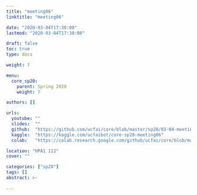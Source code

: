 ```yaml
---
title: "meeting06"
linktitle: "meeting06"

date: "2020-03-04T17:30:00"
lastmod: "2020-03-04T17:30:00"

draft: false
toc: true
type: docs

weight: 7

menu:
  core_sp20:
    parent: Spring 2020
    weight: 7

authors: []

urls:
  youtube: ""
  slides:  ""
  github:  "https://github.com/ucfai/core/blob/master/sp20/03-04-meeting06/03-04-meeting06.ipynb"
  kaggle:  "https://kaggle.com/ucfaibot/core-sp20-meeting06"
  colab:   "https://colab.research.google.com/github/ucfai/core/blob/master/sp20/03-04-meeting06/03-04-meeting06.ipynb"

location: "HPA1 112"
cover: ""

categories: ["sp20"]
tags: []
abstract: >-
  
---
```

